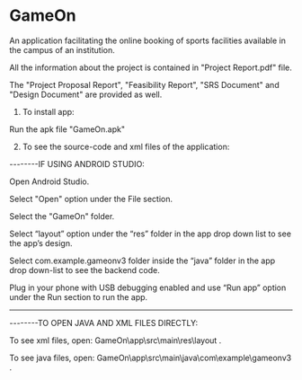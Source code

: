 # GameOn
An application facilitating the online booking of sports facilities available in the campus of an institution.

All the information about the project is contained in "Project Report.pdf" file.

The "Project Proposal Report", "Feasibility Report", "SRS Document" and "Design Document" are provided as well.

1) To install app:
     
Run the apk file "GameOn.apk"

2) To see the source-code and xml files of the application:

--------IF USING ANDROID STUDIO:

Open Android Studio.

Select "Open" option under the File section.

Select the "GameOn" folder.

Select “layout” option under the “res” folder in the app drop down list to see the app’s design.

Select com.example.gameonv3 folder inside the “java” folder in the app drop down-list to see the backend code.

Plug in your phone with USB debugging enabled and use “Run app” option under the Run section to run the app.

----------------

--------TO OPEN JAVA AND XML FILES DIRECTLY:

To see xml files, open: GameOn\app\src\main\res\layout .

To see java files, open: GameOn\app\src\main\java\com\example\gameonv3 .

